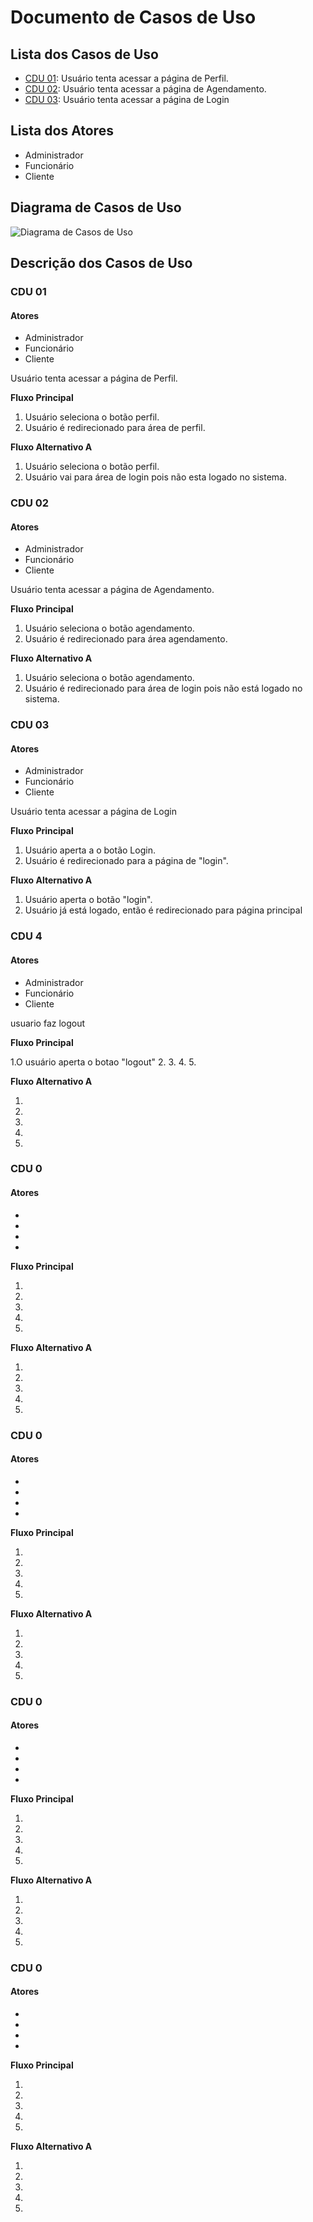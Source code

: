 # Documento de Casos de Uso

## Lista dos Casos de Uso

 - [CDU 01](#CDU-01): Usuário tenta acessar a página de Perfil.
 - [CDU 02](#CDU-02): Usuário tenta acessar a página de Agendamento.
 - [CDU 03](#CDU-03): Usuário tenta acessar a página de Login


## Lista dos Atores

 - Administrador
 - Funcionário
 - Cliente 

## Diagrama de Casos de Uso

![Diagrama de Casos de Uso](diagrama-exemplo.png)

## Descrição dos Casos de Uso

### CDU 01

#### Atores
 - Administrador
 - Funcionário
 - Cliente 

Usuário tenta acessar a página de Perfil.

**Fluxo Principal**

1. Usuário seleciona o botão perfil.
2. Usuário é redirecionado para área de perfil.

**Fluxo Alternativo A**

1. Usuário seleciona o botão perfil.
2. Usuário vai para área de login pois não esta logado no sistema.

### CDU 02

#### Atores
 - Administrador
 - Funcionário
 - Cliente 

Usuário tenta acessar a página de Agendamento.

**Fluxo Principal**

1. Usuário seleciona o botão agendamento.
2. Usuário é redirecionado para área agendamento.

**Fluxo Alternativo A**

1. Usuário seleciona o botão agendamento.
2. Usuário é redirecionado para área de login pois não está logado no sistema.

### CDU 03

#### Atores
 - Administrador
 - Funcionário
 - Cliente 

Usuário tenta acessar a página de Login

**Fluxo Principal**

1. Usuário aperta a o botão Login.
2. Usuário é redirecionado para a página de "login".

**Fluxo Alternativo A**

1. Usuário aperta o botão "login".
2. Usuário já está logado, então é redirecionado para página principal

### CDU 4

#### Atores 
- Administrador
- Funcionário
- Cliente 
 
usuario faz logout

**Fluxo Principal**

1.O usuário aperta o botao "logout"
2.
3. 
4.
5.

**Fluxo Alternativo A**

1. 
2. 
3. 
4. 
5.

### CDU 0

#### Atores
 - 
 - 
 - 

-

**Fluxo Principal**

1. 
2. 
3. 
4.
5.

**Fluxo Alternativo A**

1. 
2. 
3. 
4. 
5.

### CDU 0

#### Atores
 - 
 - 
 - 

-

**Fluxo Principal**

1. 
2. 
3. 
4.
5.

**Fluxo Alternativo A**

1. 
2. 
3. 
4. 
5.

### CDU 0

#### Atores
 - 
 - 
 - 

-

**Fluxo Principal**

1. 
2. 
3. 
4.
5.

**Fluxo Alternativo A**

1. 
2. 
3. 
4. 
5.

### CDU 0

#### Atores
 - 
 - 
 - 

-

**Fluxo Principal**

1. 
2. 
3. 
4.
5.

**Fluxo Alternativo A**

1. 
2. 
3. 
4. 
5.
